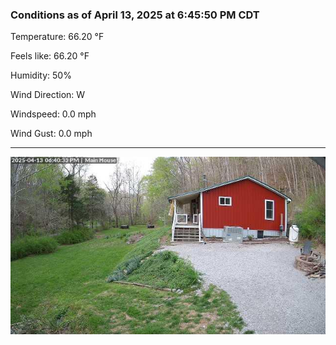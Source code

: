 ### Conditions as of April 13, 2025 at 6:45:50 PM CDT 

Temperature: 66.20 &deg;F

Feels like: 66.20 &deg;F

Humidity: 50%

Wind Direction: W

Windspeed: 0.0 mph

Wind Gust: 0.0 mph

---

<img src="./images/latest.jpeg"/>

